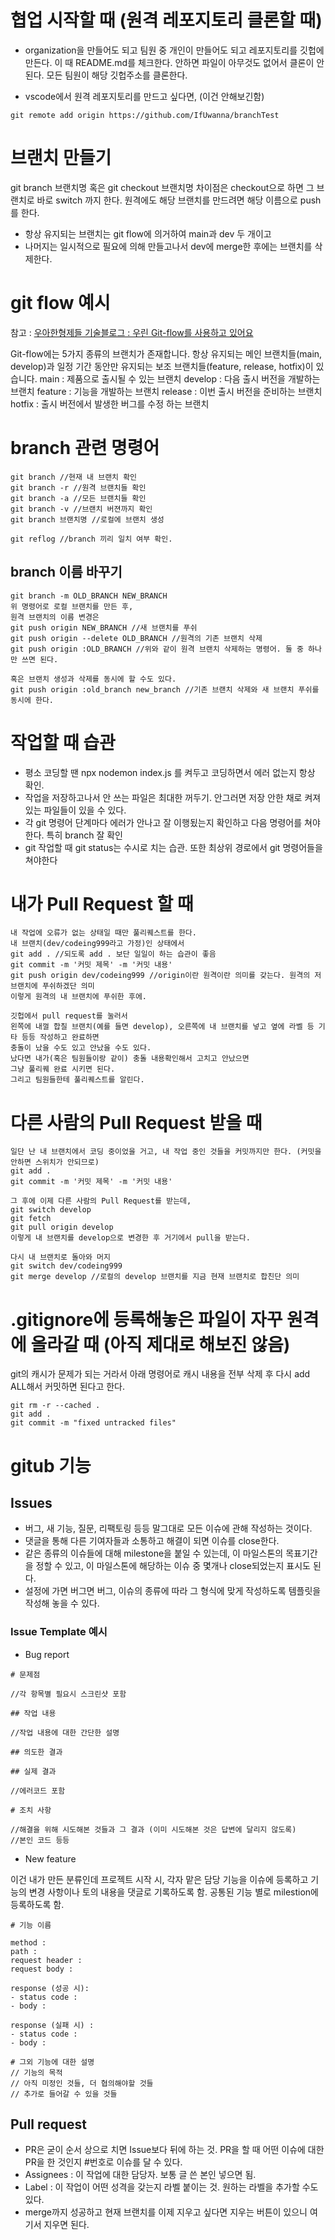 # 협업 시작할 때 (원격 레포지토리 클론할 때)
- organization을 만들어도 되고 팀원 중 개인이 만들어도 되고 레포지토리를 깃헙에 만든다.
이 때 README.md를 체크한다. 안하면 파일이 아무것도 없어서 클론이 안된다.
모든 팀원이 해당 깃헙주소를 클론한다.

- vscode에서 원격 레포지토리를 만드고 싶다면, (이건 안해보긴함)
```terminal
git remote add origin https://github.com/IfUwanna/branchTest
```

# 브랜치 만들기
git branch 브랜치명
혹은
git checkout 브랜치명 
차이점은 checkout으로 하면 그 브랜치로 바로 switch 까지 한다.
원격에도 해당 브랜치를 만드려면 해당 이름으로 push를 한다.
- 항상 유지되는 브랜치는 git flow에 의거하여 main과 dev 두 개이고
- 나머지는 일시적으로 필요에 의해 만들고나서 dev에 merge한 후에는 브랜치를 삭제한다.

# git flow 예시
참고 : [우아한형제들 기술블로그 : 우린 Git-flow를 사용하고 있어요](https://techblog.woowahan.com/2553/)

Git-flow에는 5가지 종류의 브랜치가 존재합니다. 항상 유지되는 메인 브랜치들(main, develop)과 일정 기간 동안만 유지되는 보조 브랜치들(feature, release, hotfix)이 있습니다.
main : 제품으로 출시될 수 있는 브랜치
develop : 다음 출시 버전을 개발하는 브랜치
feature : 기능을 개발하는 브랜치
release : 이번 출시 버전을 준비하는 브랜치
hotfix : 출시 버전에서 발생한 버그를 수정 하는 브랜치

# branch 관련 명령어
```
git branch //현재 내 브랜치 확인
git branch -r //원격 브랜치들 확인
git branch -a //모든 브랜치들 확인
git branch -v //브랜치 버젼까지 확인
git branch 브랜치명 //로컬에 브랜치 생성

git reflog //branch 끼리 일치 여부 확인.
```

## branch 이름 바꾸기
```
git branch -m OLD_BRANCH NEW_BRANCH
위 명령어로 로컬 브랜치를 만든 후, 
원격 브랜치의 이름 변경은 
git push origin NEW_BRANCH //새 브랜치를 푸쉬
git push origin --delete OLD_BRANCH //원격의 기존 브랜치 삭제
git push origin :OLD_BRANCH //위와 같이 원격 브랜치 삭제하는 명령어. 둘 중 하나만 쓰면 된다.

혹은 브랜치 생성과 삭제를 동시에 할 수도 있다.
git push origin :old_branch new_branch //기존 브랜치 삭제와 새 브랜치 푸쉬를 동시에 한다.
```

# 작업할 때 습관
- 평소 코딩할 땐 npx nodemon index.js 를 켜두고 코딩하면서 에러 없는지 항상 확인.
- 작업을 저장하고나서 안 쓰는 파일은 최대한 꺼두기. 안그러면 저장 안한 채로 켜져있는 파일들이 있을 수 있다.
- 각 git 명령어 단계마다 에러가 안나고 잘 이행됬는지 확인하고 다음 명령어를 쳐야한다. 특히 branch 잘 확인
- git 작업할 때 git status는 수시로 치는 습관. 또한 최상위 경로에서 git 명령어들을 쳐야한다


# 내가 Pull Request 할 때
```
내 작업에 오류가 없는 상태일 때만 풀리퀘스트를 한다.
내 브랜치(dev/codeing999라고 가정)인 상태에서
git add . //되도록 add . 보단 일일이 하는 습관이 좋음
git commit -m '커밋 제목' -m '커밋 내용'
git push origin dev/codeing999 //origin이란 원격이란 의미를 갖는다. 원격의 저 브랜치에 푸쉬하겠단 의미
이렇게 원격의 내 브랜치에 푸쉬한 후에.

깃헙에서 pull request를 눌러서
왼쪽에 내껄 합칠 브랜치(예를 들면 develop), 오른쪽에 내 브랜치를 넣고 옆에 라벨 등 기타 등등 작성하고 완료하면
충돌이 났을 수도 있고 안났을 수도 있다.
났다면 내가(혹은 팀원들이랑 같이) 충돌 내용확인해서 고치고 안났으면
그냥 풀리퀘 완료 시키면 된다.
그리고 팀원들한테 풀리퀘스트를 알린다.
```

# 다른 사람의 Pull Request 받을 때
```
일단 난 내 브랜치에서 코딩 중이었을 거고, 내 작업 중인 것들을 커밋까지만 한다. (커밋을 안하면 스위치가 안되므로)
git add .
git commit -m '커밋 제목' -m '커밋 내용'

그 후에 이제 다른 사람의 Pull Request를 받는데,
git switch develop
git fetch
git pull origin develop
이렇게 내 브랜치를 develop으로 변경한 후 거기에서 pull을 받는다.

다시 내 브랜치로 돌아와 머지
git switch dev/codeing999
git merge develop //로컬의 develop 브랜치를 지금 현재 브랜치로 합친단 의미
```

# .gitignore에 등록해놓은 파일이 자꾸 원격에 올라갈 때 (아직 제대로 해보진 않음)

git의 캐시가 문제가 되는 거라서 아래 명령어로 캐시 내용을 전부 삭제 후 다시 add ALL해서 커밋하면 된다고 한다.
```
git rm -r --cached .
git add .
git commit -m "fixed untracked files"
```

# gitub 기능

## Issues
- 버그, 새 기능, 질문, 리팩토링 등등 말그대로 모든 이슈에 관해 작성하는 것이다.
- 댓글을 통해 다른 기여자들과 소통하고 해결이 되면 이슈를 close한다.
- 같은 종류의 이슈들에 대해 milestone을 붙일 수 있는데, 이 마일스톤의 목표기간을 정할 수 있고, 이 마일스톤에 해당하는 이슈 중 몇개나 close되었는지 표시도 된다.
- 설정에 가면 버그면 버그, 이슈의 종류에 따라 그 형식에 맞게 작성하도록 템플릿을 작성해 놓을 수 있다. 

### Issue Template 예시

- Bug report

```
# 문제점

//각 항목별 필요시 스크린샷 포함

## 작업 내용 

//작업 내용에 대한 간단한 설명 

## 의도한 결과 

## 실제 결과 

//에러코드 포함

# 조치 사항

//해결을 위해 시도해본 것들과 그 결과 (이미 시도해본 것은 답변에 달리지 않도록)
//본인 코드 등등

```

- New feature 

이건 내가 만든 분류인데 프로젝트 시작 시, 각자 맡은 담당 기능을 이슈에 등록하고 기능의 변경 사항이나 토의 내용을 댓글로 기록하도록 함.
공통된 기능 별로 milestion에 등록하도록 함.

```
# 기능 이름

method : 
path :
request header :
request body :

response (성공 시):
- status code :
- body :

response (실패 시) :
- status code : 
- body :

# 그외 기능에 대한 설명
// 기능의 목적
// 아직 미정인 것들, 더 협의해야할 것들
// 추가로 들어갈 수 있을 것들
```

## Pull request
- PR은 굳이 순서 상으로 치면 Issue보다 뒤에 하는 것. PR을 할 때 어떤 이슈에 대한 PR을 한 것인지 #번호로 이슈를 달 수 있다.
- Assignees : 이 작업에 대한 담당자. 보통 글 쓴 본인 넣으면 됨.
- Label : 이 작업이 어떤 성격을 갖는지 라벨 붙이는 것. 원하는 라벨을 추가할 수도 있다.
- merge까지 성공하고 현재 브랜치를 이제 지우고 싶다면 지우는 버튼이 있으니 여기서 지우면 된다.

